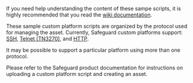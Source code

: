 If you need help understanding the content of these sampe scripts, it is highly
recommended that you read the <a href="../wiki">wiki documentation</a>.

These sample custom platform scripts are organized by the protocol used for managing
the asset.  Currently, Safeguard custom platforms support: 
<a href="SSH">SSH</a>,
<a href="Telnet">Telnet (TN3270)</a>, and
<a href="HTTP">HTTP</a>.

It may be possible to support a particular platform using more than one protocol.

Please refer to the Safeguard product documentation for instructions on uploading
a custom platform script and creating an asset.

